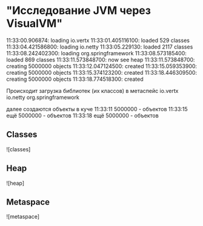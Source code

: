 # "Исследование JVM через VisualVM"

11:33:00.906874: loading io.vertx
11:33:01.405116100: loaded 529 classes
11:33:04.421586800: loading io.netty
11:33:05.229130: loaded 2117 classes
11:33:08.242402300: loading org.springframework
11:33:08.573185400: loaded 869 classes
11:33:11.573848700: now see heap
11:33:11.573848700: creating 5000000 objects
11:33:12.047124500: created
11:33:15.059353900: creating 5000000 objects
11:33:15.374123200: created
11:33:18.446309500: creating 5000000 objects
11:33:18.774518300: created


Происходит загрузка библиотек (их классов) в метаспейс 
io.vertx
io.netty
org.springframework


далее создаются объекты в куче 
11:33:11 5000000 - объектов
11:33:15 ещё 5000000 - объектов
11:33:18 ещё 5000000 - объектов

## Classes

![classes] 


## Heap

![heap]


## Metaspace

![metaspace]